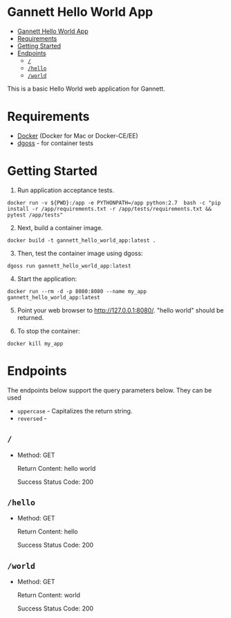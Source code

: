 # Gannett Hello World App

<!-- TOC depthFrom:1 depthTo:6 withLinks:1 updateOnSave:1 orderedList:0 -->

- [Gannett Hello World App](#gannett-hello-world-app)
- [Requirements](#requirements)
- [Getting Started](#getting-started)
- [Endpoints](#endpoints)
	- [`/`](#)
	- [`/hello`](#hello)
	- [`/world`](#world)

<!-- /TOC -->

 This is a basic Hello World web application for Gannett.

# Requirements

- [Docker](https://www.docker.com/) (Docker for Mac or Docker-CE/EE)
- [dgoss](https://github.com/aelsabbahy/goss/tree/master/extras/dgoss) - for container tests

# Getting Started

1. Run application acceptance tests.

  ```
  docker run -v ${PWD}:/app -e PYTHONPATH=/app python:2.7  bash -c "pip install -r /app/requirements.txt -r /app/tests/requirements.txt && pytest /app/tests"
  ```

2. Next, build a container image.

  ```
  docker build -t gannett_hello_world_app:latest .
  ```

3. Then, test the container image using dgoss:

  ```
  dgoss run gannett_hello_world_app:latest
  ```

4. Start the application:

  ```
  docker run --rm -d -p 8080:8080 --name my_app gannett_hello_world_app:latest
  ```

5. Point your web browser to <http://127.0.0.1:8080/>. "hello world" should be returned.

6. To stop the container:

  ```
  docker kill my_app
  ```

# Endpoints

The endpoints below support the query parameters below. They can be used

- `uppercase` - Capitalizes the return string.
- `reversed` -

## `/`

- Method: GET

  Return Content: hello world

  Success Status Code: 200

## `/hello`

- Method: GET

  Return Content: hello

  Success Status Code: 200

## `/world`

- Method: GET

  Return Content: world

  Success Status Code: 200
